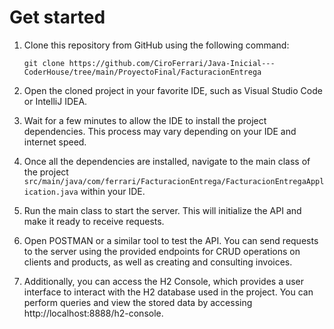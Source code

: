 # Get started

1. Clone this repository from GitHub using the following command:
   ```
   git clone https://github.com/CiroFerrari/Java-Inicial---CoderHouse/tree/main/ProyectoFinal/FacturacionEntrega
   ```

2. Open the cloned project in your favorite IDE, such as Visual Studio Code or IntelliJ IDEA.

3. Wait for a few minutes to allow the IDE to install the project dependencies. This process may vary depending on your IDE and internet speed.

4. Once all the dependencies are installed, navigate to the main class of the project `src/main/java/com/ferrari/FacturacionEntrega/FacturacionEntregaApplication.java` within your IDE.

5. Run the main class to start the server. This will initialize the API and make it ready to receive requests.

6. Open POSTMAN or a similar tool to test the API. You can send requests to the server using the provided endpoints for CRUD operations on clients and products, as well as creating and consulting invoices.

7. Additionally, you can access the H2 Console, which provides a user interface to interact with the H2 database used in the project. You can perform queries and view the stored data by accessing http://localhost:8888/h2-console.
